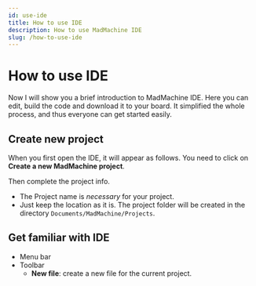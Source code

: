 ```yaml
---
id: use-ide
title: How to use IDE
description: How to use MadMachine IDE
slug: /how-to-use-ide
---
```


# How to use IDE

Now I will show you a brief introduction to MadMachine IDE. Here you can edit, build the code and download it to your board. It simplified the whole process, and thus everyone can get started easily.

## Create new project

When you first open the IDE, it will appear as follows. You need to click on **Create a new MadMachine project**. 



Then complete the project info.


- The Project name is _necessary_ for your project.
- Just keep the location as it is. The project folder will be created in the directory `Documents/MadMachine/Projects`. 


## Get familiar with IDE
- Menu bar
- Toolbar
    - **New file**: create a new file for the current project.

